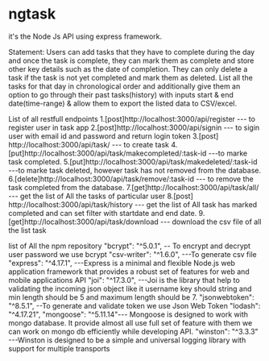 # ngtask
it's the Node Js API using express framework.

 Statement:
Users can add tasks that they have to complete during the day and once the task is complete,
they can mark them as complete and store other key details such as the date of completion.
They can only delete a task if the task is not yet completed and mark them as deleted. 
List all the tasks for that day in chronological order and additionally give them an option to go through their past tasks(history) 
with inputs start & end date(time-range) & allow them to export the listed data to CSV/excel.

List of all restfull endpoints
1.[post]http://localhost:3000/api/register                   --- to register user in task app
2.[post]http://localhost:3000/api/signin                     --- to sigin user with email id and password and return login token
3.[post] http://localhost:3000/api/task/                     --- to create task
4.[put]http://localhost:3000/api/task/makecompleted/:task-id ---to marke task completed.
5.[put]http://localhost:3000/api/task/makedeleted/:task-id   ---to marke task deleted, however task has not removed from the database.
6.[delete]http://localhost:3000/api/task/remove/:task-id     --- to remove the task completed from the database.
7.[get]http://localhost:3000/api/task/all/                   ---  get the list of All the tasks of particular user
8.[post] http://localhost:3000/api/task/history              --- get the list of All task has marked completed and can set filter with startdate and end date.
9.[get]http://localhost:3000/api/task/download               --- download the csv file of all the list task



list of All the npm repository 
    "bcrypt": "^5.0.1", -- To encrypt and decrypt user password we use bcrypt
    "csv-writer": "^1.6.0", ---To generate csv file
    "express": "^4.17.1",  ---Express is a minimal and flexible Node.js web application framework that provides a robust set of features for web and mobile applications API
    "joi": "^17.3.0", ---Joi is the library that help to validating the incoming json object like it username key should string and min length should be 5 and maximum length should be 7.
    "jsonwebtoken": "^8.5.1", --To generate and validate token we use Json Web Token
    "lodash": "^4.17.21", 
    "mongoose": "^5.11.14"--- Mongoose is designed to work with mongo database. It provide almost all use full set of feature with them we can work on mongo db efficiently while developing API.
    "winston": "^3.3.3"  ---Winston is designed to be a simple and universal logging library with support for multiple transports
